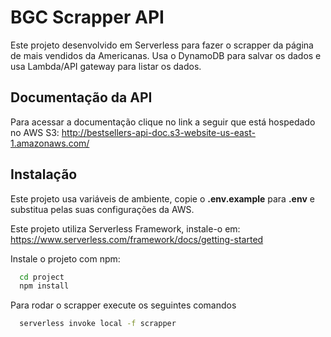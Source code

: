 # BGC Scrapper API

Este projeto desenvolvido em Serverless para fazer o scrapper da página de mais vendidos da Americanas. Usa o DynamoDB para salvar os dados e usa Lambda/API gateway para listar os dados.

## Documentação da API

Para acessar a documentação clique no link a seguir que está hospedado no AWS S3:
http://bestsellers-api-doc.s3-website-us-east-1.amazonaws.com/

## Instalação

Este projeto usa variáveis de ambiente, copie o **.env.example** para **.env** e substitua pelas suas configurações da AWS.

Este projeto utiliza Serverless Framework, instale-o em:
https://www.serverless.com/framework/docs/getting-started

Instale o projeto com npm:

```bash
  cd project
  npm install
```

Para rodar o scrapper execute os seguintes comandos

```bash
  serverless invoke local -f scrapper
```
